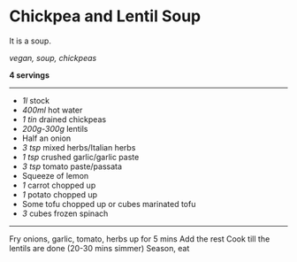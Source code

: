 # Chickpea and Lentil Soup

It is a soup. 

*vegan, soup, chickpeas*

**4 servings**

---


- *1l* stock
- *400ml* hot water
- *1 tin* drained chickpeas
- *200g-300g* lentils
- Half an onion
- *3 tsp* mixed herbs/Italian herbs
- *1 tsp* crushed garlic/garlic paste
- *3 tsp* tomato paste/passata
- Squeeze of lemon
- *1* carrot chopped up
- *1* potato chopped up
- Some tofu chopped up or cubes marinated tofu
- *3* cubes frozen spinach

---

Fry onions, garlic, tomato, herbs up for 5 mins
Add the rest
Cook till the lentils are done (20-30 mins simmer)
Season, eat

